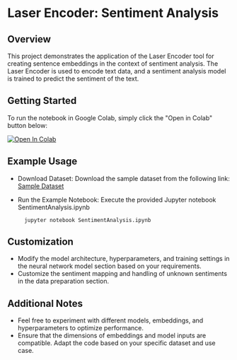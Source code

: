 # Laser Encoder: Sentiment Analysis

## Overview

This project demonstrates the application of the Laser Encoder tool for creating sentence embeddings in the context of sentiment analysis. The Laser Encoder is used to encode text data, and a sentiment analysis model is trained to predict the sentiment of the text.

## Getting Started

To run the notebook in Google Colab, simply click the "Open in Colab" button below:

[![Open In Colab](https://colab.research.google.com/assets/colab-badge.svg)](https://colab.research.google.com/drive/12gQUG7rPJvOVeWQkpMFzMiixqwDIdv4W?usp=sharing)

## Example Usage

- Download Dataset:
    Download the sample dataset from the following link: [Sample Dataset](https://www.kaggle.com/datasets/abhi8923shriv/sentiment-analysis-dataset)

- Run the Example Notebook:
    Execute the provided Jupyter notebook SentimentAnalysis.ipynb

        jupyter notebook SentimentAnalysis.ipynb


## Customization

- Modify the model architecture, hyperparameters, and training settings in the neural network model section based on your requirements.
- Customize the sentiment mapping and handling of unknown sentiments in the data preparation section.

## Additional Notes
- Feel free to experiment with different models, embeddings, and hyperparameters to optimize performance.
- Ensure that the dimensions of embeddings and model inputs are compatible.
Adapt the code based on your specific dataset and use case.
